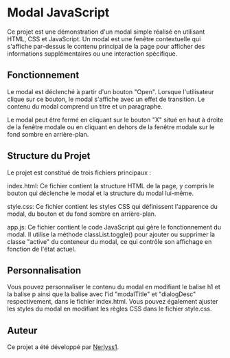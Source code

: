 # Modal JavaScript

Ce projet est une démonstration d'un modal simple réalisé en utilisant HTML, CSS et JavaScript. Un modal est une fenêtre contextuelle qui s'affiche par-dessus le contenu principal de la page pour afficher des informations supplémentaires ou une interaction spécifique.

## Fonctionnement

Le modal est déclenché à partir d'un bouton "Open". Lorsque l'utilisateur clique sur ce bouton, le modal s'affiche avec un effet de transition. Le contenu du modal comprend un titre et un paragraphe.

Le modal peut être fermé en cliquant sur le bouton "X" situé en haut à droite de la fenêtre modale ou en cliquant en dehors de la fenêtre modale sur le fond sombre en arrière-plan.

## Structure du Projet

Le projet est constitué de trois fichiers principaux :

index.html: Ce fichier contient la structure HTML de la page, y compris le bouton qui déclenche le modal et la structure du modal lui-même.

style.css: Ce fichier contient les styles CSS qui définissent l'apparence du modal, du bouton et du fond sombre en arrière-plan.

app.js: Ce fichier contient le code JavaScript qui gère le fonctionnement du modal. Il utilise la méthode classList.toggle() pour ajouter ou supprimer la classe "active" du conteneur du modal, ce qui contrôle son affichage en fonction de l'état actuel.

## Personnalisation

Vous pouvez personnaliser le contenu du modal en modifiant le balise h1 et la balise p ainsi que la balise avec l'id "modalTitle" et "dialogDesc" respectivement, dans le fichier index.html. Vous pouvez également ajuster les styles du modal en modifiant les règles CSS dans le fichier style.css.

## Auteur

Ce projet a été développé par [Nerlyss1](https://github.com/Nerlyss1).







